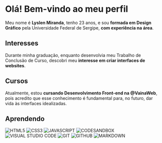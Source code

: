 # Olá! Bem-vindo ao meu perfil

Meu nome é **Lyslen Miranda**, tenho 23 anos, e sou **formada em Design Gráfico** pela Universidade Federal de Sergipe, **com experiência na área**.

## Interesses
Durante minha graduação, enquanto desenvolvia meu Trabalho de Conclusão de Curso, descobri meu **interesse em criar interfaces de websites**.

## Cursos
Atualmente, estou **cursando Desenvolvimento Front-end na @VainaWeb**, pois acredito que esse conhecimento é fundamental para, no futuro, dar vida às interfaces idealizadas.

## Aprendendo
![HTML5](https://img.shields.io/badge/HTML5-E34F26.svg?style=for-the-badge&logo=HTML5&logoColor=white)
![CSS3](https://img.shields.io/badge/CSS3-1572B6.svg?style=for-the-badge&logo=CSS3&logoColor=white)
![JAVASCRIPT](https://img.shields.io/badge/JavaScript-F7DF1E.svg?style=for-the-badge&logo=JavaScript&logoColor=black)
![CODESANDBOX](https://img.shields.io/badge/CodeSandbox-151515.svg?style=for-the-badge&logo=CodeSandbox&logoColor=white)
![VISUAL STUDIO CODE](https://img.shields.io/badge/Visual%20Studio%20Code-007ACC.svg?style=for-the-badge&logo=Visual-Studio-Code&logoColor=white)
![GIT](https://img.shields.io/badge/Git-F05032.svg?style=for-the-badge&logo=Git&logoColor=white)
![GITHUB](https://img.shields.io/badge/GitHub-181717.svg?style=for-the-badge&logo=GitHub&logoColor=white)
![MARKDOWN](https://img.shields.io/badge/Markdown-000000.svg?style=for-the-badge&logo=Markdown&logoColor=white)

